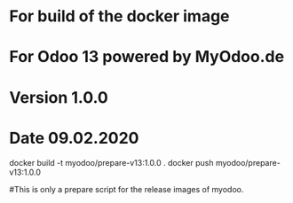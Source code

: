 # For build of the docker image
# For Odoo 13 powered by MyOdoo.de
# Version 1.0.0
# Date 09.02.2020
docker build -t myodoo/prepare-v13:1.0.0 .
docker push myodoo/prepare-v13:1.0.0

#This is only a prepare script for the release images of myodoo.
